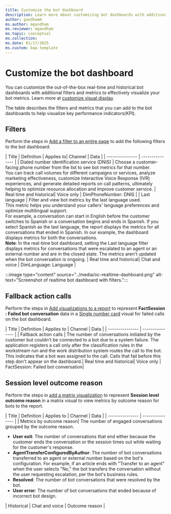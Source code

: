 ```yaml
---
title: Customize the bot dashboard
description: Learn more about customizing bot dashboards with additional filters and metrics to meet your business requirements.
author: gandhamm
ms.author: mgandham
ms.reviewer: mgandham
ms.topic: conceptual 
ms.collection: 
ms.date: 01/17/2025
ms.custom: bap-template 
---
```


# Customize the bot dashboard

You can customize the out-of-the-box real-time and historical bot dashboards with additional filters and metrics to effectively visualize your bot metrics. Learn more at [customize visual display](/dynamics365/customer-service/use/customize-reports)

 The table describes the filters and metrics that you can add to the bot dashboards to help visualize key performance indicators(KPI).

## Filters

Perform the steps in [Add a filter to an entire page](/power-bi/create-reports/power-bi-report-add-filter?tabs=powerbi-desktop#add-a-filter-to-an-entire-page) to add the following filters to the bot dashboard.

| Title |   Definition | Applies to| Channel | Data |
| --------------- | --------------- |
| Dialed number identification service (DNIS) | Choose a customer-facing phone number from the list to see bot metrics for that number.<br> You can track call volumes for different campaigns or services, analyze marketing effectiveness, customize Interactive Voice Response (IVR) experiences, and generate detailed reports on call patterns, ultimately helping to optimize resource allocation and improve customer service. | Real time and historical| Voice only | DimPhoneNumber: DNIS |
| Last language  | Filter and view bot metrics by the last language used.<br> This metric helps you understand your callers' language preferences and optimize multilingual support.<br> For example, a conversation can start in English before the customer switches to Spanish or a conversation begins and ends in Spanish. If you select Spanish as the last language, the report displays the metrics for all conversations that ended in Spanish. In our example, the dashboard displays metrics for both the conversations.<br>**Note**: In the real-time bot dashboard, setting the Last language filter displays metrics for conversations that were escalated to an agent or an external number and are in the closed state. The metrics aren't updated when the bot conversation is ongoing. | Real time and historical| Chat and voice | DimLanguage: Language |

:::image type="content" source="../media/oc-realtime-dashboard.png" alt-text="Screenshot of realtime bot dashboard with filters."::: 


## Fallback action calls

Perform the steps in [Add visualizations to a report](/power-bi/visuals/power-bi-report-add-visualizations-i#add-visualizations-to-the-report) to represent **FactSession : Failed bot conversation** data in a [Single number card](/power-bi/visuals/power-bi-visualization-types-for-reports-and-q-and-a#single-number) visual for failed calls on the bot dashboard.

| Title |   Definition | Applies to | Channel | Data |
| --------------- | --------------- |
| Fallback action calls | The number of conversations initiated by the customer but couldn't be connected to a bot due to a system failure. The application registers a call only after the classification rules in the workstream run and the work distribution system routes the call to the bot. This indicates that a bot was assigned to the call. Calls that fail before this step don't appear on the dashboard.| Real time and historical| Voice only | FactSession: Failed bot conversation|

## Session level outcome reason

Perform the steps in [add a matrix visualization](/power-bi/visuals/power-bi-visualization-matrix-visual#lets-create-a-matrix-visual) to represent **Session level outcome reason** in a matrix visual to view metrics by outcome reason for bots to the report.

| Title |   Definition | Applies to | Channel | Data |
| --------------- | --------------- |
|  Metrics by outcome reason|  The number of engaged conversations grouped by the outcome reason. <br><ul><li>**User exit**: The number of conversations that end either because the customer ends the conversation or the session times out while waiting for the customer's response.</li> <li> **AgentTransferConfiguredByAuthor**: The number of bot conversations transferred to an agent or external number based on the bot's configuration. For example, if an article ends with "Transfer to an agent" when the user selects "No," the bot transfers the conversation without the user requesting escalation, per the bot's business rules.</li><li>**Resolved**: The number of bot conversations that were resolved by the bot. </li><li>**User error**: The number of bot conversations that ended because of incorrect bot design.</li></ul> | Historical | Chat and voice | Outcome reason |
